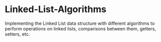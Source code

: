 # Linked-List-Algorithms
Implementing the Linked List data structure with different algorithms to perform operations on linked lists, comparisons between them, getters, setters, etc.
